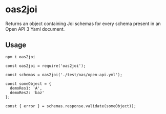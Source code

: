# oas2joi

Returns an object containing Joi schemas for every schema present in an Open API 3 Yaml document.

## Usage

```
npm i oas2joi
```

```
const oas2joi = require('oas2joi');

const schemas = oas2joi('./test/oas/open-api.yml');

const someObject = {
  demoRes1: 'A',
  demoRes2: 'baz'
};

const { error } = schemas.response.validate(someObject));
```
